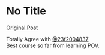 # No Title

[Original Post](https://discourse.onlinedegree.iitm.ac.in/t/169029/313)

<p>Totally Agree with <a class="mention" href="/u/23f2004837">@23f2004837</a><br>
Best course so far from learning POV.</p>